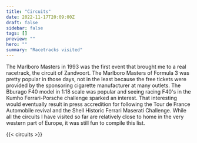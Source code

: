 ```yaml
---
title: "Circuits"
date: 2022-11-17T20:09:00Z
draft: false
sidebar: false
tags: []
preview: ""
hero: ""
summary: "Racetracks visited"
---
```


The Marlboro Masters in 1993 was the first event that brought me to a real racetrack, the circuit of Zandvoort. The Marlboro Masters of Formula 3 was pretty popular in those days, not in the least because the free tickets were provided by the sponsoring cigarette manufacturer at many outlets.
The Bburago F40 model in 1:18 scale was popular and seeing racing F40's in the Kumho Ferrari-Porsche challenge sparked an interest. That interesting would eventually result in press accredition for following the Tour de France Automobile revival and the Shell Historic Ferrari Maserati Challenge.
While all the circuits I have visited so far are relatively close to home in the very western part of Europe, it was still fun to compile this list.

{{< circuits >}}
